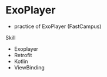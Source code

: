 # ExoPlayer

- practice of ExoPlayer (FastCampus)


Skill
- Exoplayer
- Retrofit
- Kotlin
- ViewBinding
